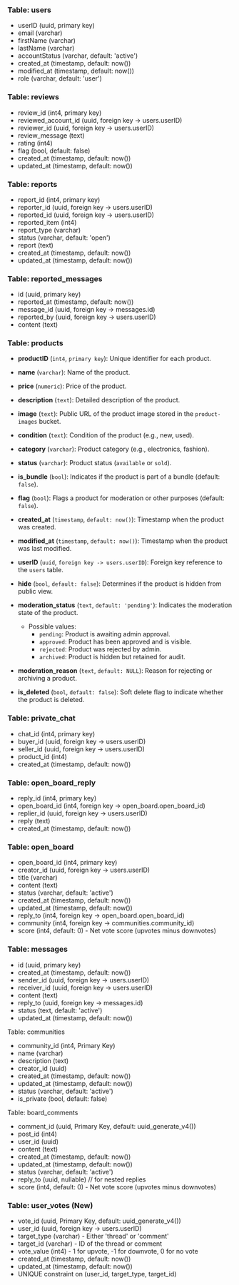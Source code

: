 ### Table: users

- userID (uuid, primary key)
- email (varchar)
- firstName (varchar)
- lastName (varchar)
- accountStatus (varchar, default: 'active')
- created_at (timestamp, default: now())
- modified_at (timestamp, default: now())
- role (varchar, default: 'user')

### Table: reviews

- review_id (int4, primary key)
- reviewed_account_id (uuid, foreign key -> users.userID)
- reviewer_id (uuid, foreign key -> users.userID)
- review_message (text)
- rating (int4)
- flag (bool, default: false)
- created_at (timestamp, default: now())
- updated_at (timestamp, default: now())

### Table: reports

- report_id (int4, primary key)
- reporter_id (uuid, foreign key -> users.userID)
- reported_id (uuid, foreign key -> users.userID)
- reported_item (int4)
- report_type (varchar)
- status (varchar, default: 'open')
- report (text)
- created_at (timestamp, default: now())
- updated_at (timestamp, default: now())

### Table: reported_messages

- id (uuid, primary key)
- reported_at (timestamp, default: now())
- message_id (uuid, foreign key -> messages.id)
- reported_by (uuid, foreign key -> users.userID)
- content (text)

### Table: products

- **productID** (`int4`, `primary key`): Unique identifier for each product.
- **name** (`varchar`): Name of the product.
- **price** (`numeric`): Price of the product.
- **description** (`text`): Detailed description of the product.
- **image** (`text`): Public URL of the product image stored in the `product-images` bucket.
- **condition** (`text`): Condition of the product (e.g., new, used).
- **category** (`varchar`): Product category (e.g., electronics, fashion).
- **status** (`varchar`): Product status (`available` or `sold`).
- **is_bundle** (`bool`): Indicates if the product is part of a bundle (default: `false`).
- **flag** (`bool`): Flags a product for moderation or other purposes (default: `false`).
- **created_at** (`timestamp`, `default: now()`): Timestamp when the product was created.
- **modified_at** (`timestamp`, `default: now()`): Timestamp when the product was last modified.
- **userID** (`uuid`, `foreign key -> users.userID`): Foreign key reference to the `users` table.
- **hide** (`bool`, `default: false`): Determines if the product is hidden from public view.
- **moderation_status** (`text`, `default: 'pending'`): Indicates the moderation state of the product.

  - Possible values:
    - `pending`: Product is awaiting admin approval.
    - `approved`: Product has been approved and is visible.
    - `rejected`: Product was rejected by admin.
    - `archived`: Product is hidden but retained for audit.

- **moderation_reason** (`text`, `default: NULL`): Reason for rejecting or archiving a product.
- **is_deleted** (`bool`, `default: false`): Soft delete flag to indicate whether the product is deleted.

### Table: private_chat

- chat_id (int4, primary key)
- buyer_id (uuid, foreign key -> users.userID)
- seller_id (uuid, foreign key -> users.userID)
- product_id (int4)
- created_at (timestamp, default: now())

### Table: open_board_reply

- reply_id (int4, primary key)
- open_board_id (int4, foreign key -> open_board.open_board_id)
- replier_id (uuid, foreign key -> users.userID)
- reply (text)
- created_at (timestamp, default: now())

### Table: open_board

- open_board_id (int4, primary key)
- creator_id (uuid, foreign key -> users.userID)
- title (varchar)
- content (text)
- status (varchar, default: 'active')
- created_at (timestamp, default: now())
- updated_at (timestamp, default: now())
- reply_to (int4, foreign key -> open_board.open_board_id)
- community (int4, foreign key -> communities.community_id)
- score (int4, default: 0) - Net vote score (upvotes minus downvotes)

### Table: messages

- id (uuid, primary key)
- created_at (timestamp, default: now())
- sender_id (uuid, foreign key -> users.userID)
- receiver_id (uuid, foreign key -> users.userID)
- content (text)
- reply_to (uuid, foreign key -> messages.id)
- status (text, default: 'active')
- updated_at (timestamp, default: now())

Table: communities

- community_id (int4, Primary Key)
- name (varchar)
- description (text)
- creator_id (uuid)
- created_at (timestamp, default: now())
- updated_at (timestamp, default: now())
- status (varchar, default: 'active')
- is_private (bool, default: false)

Table: board_comments

- comment_id (uuid, Primary Key, default: uuid_generate_v4())
- post_id (int4)
- user_id (uuid)
- content (text)
- created_at (timestamp, default: now())
- updated_at (timestamp, default: now())
- status (varchar, default: 'active')
- reply_to (uuid, nullable) // for nested replies
- score (int4, default: 0) - Net vote score (upvotes minus downvotes)

### Table: user_votes (New)

- vote_id (uuid, Primary Key, default: uuid_generate_v4())
- user_id (uuid, foreign key -> users.userID)
- target_type (varchar) - Either 'thread' or 'comment'
- target_id (varchar) - ID of the thread or comment
- vote_value (int4) - 1 for upvote, -1 for downvote, 0 for no vote
- created_at (timestamp, default: now())
- updated_at (timestamp, default: now())
- UNIQUE constraint on (user_id, target_type, target_id)
